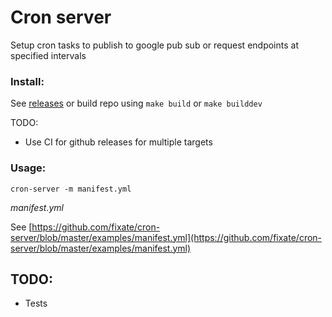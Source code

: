 # Cron server

Setup cron tasks to publish to google pub sub or request endpoints at specified
intervals

### Install:

See [releases](https://github.com/fixate/cron-service/releases/latest) or build repo using `make build` or `make builddev`

TODO:

- Use CI for github releases for multiple targets

### Usage:

```shell
cron-server -m manifest.yml
```

*manifest.yml*

See [https://github.com/fixate/cron-server/blob/master/examples/manifest.yml](https://github.com/fixate/cron-server/blob/master/examples/manifest.yml)

## TODO:

- Tests 

